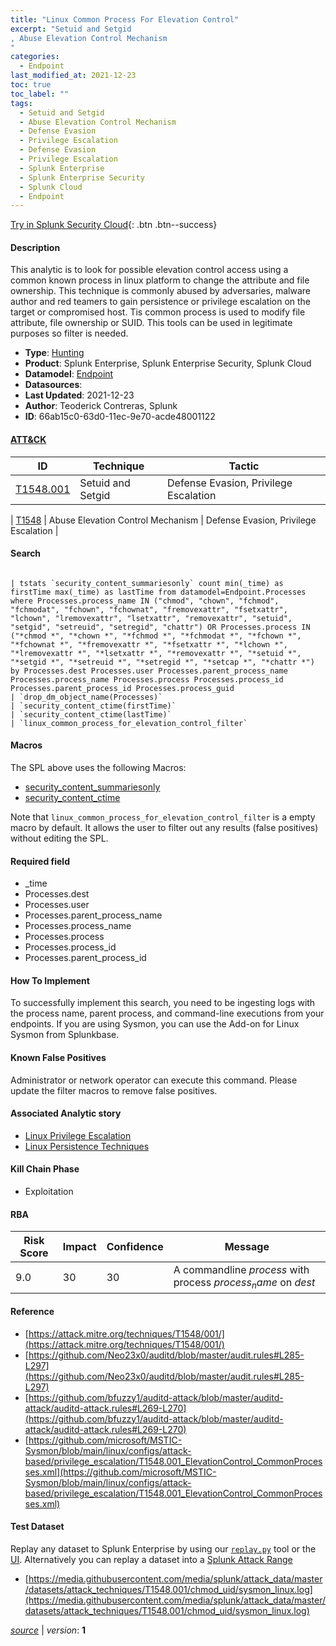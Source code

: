 ```yaml
---
title: "Linux Common Process For Elevation Control"
excerpt: "Setuid and Setgid
, Abuse Elevation Control Mechanism
"
categories:
  - Endpoint
last_modified_at: 2021-12-23
toc: true
toc_label: ""
tags:
  - Setuid and Setgid
  - Abuse Elevation Control Mechanism
  - Defense Evasion
  - Privilege Escalation
  - Defense Evasion
  - Privilege Escalation
  - Splunk Enterprise
  - Splunk Enterprise Security
  - Splunk Cloud
  - Endpoint
---
```




[Try in Splunk Security Cloud](https://www.splunk.com/en_us/cyber-security.html){: .btn .btn--success}

#### Description

This analytic is to look for possible elevation control access using a common known process in linux platform to change the attribute and file ownership. This technique is commonly abused by adversaries, malware author and red teamers to gain persistence or privilege escalation on the target or compromised host. Tis common process is used to modify file attribute, file ownership or SUID. This tools can be used in legitimate purposes so filter is needed.

- **Type**: [Hunting](https://github.com/splunk/security_content/wiki/object-Analytic-Types)
- **Product**: Splunk Enterprise, Splunk Enterprise Security, Splunk Cloud
- **Datamodel**: [Endpoint](https://docs.splunk.com/Documentation/CIM/latest/User/Endpoint)
- **Datasources**: 
- **Last Updated**: 2021-12-23
- **Author**: Teoderick Contreras, Splunk
- **ID**: 66ab15c0-63d0-11ec-9e70-acde48001122


#### [ATT&CK](https://attack.mitre.org/)

| ID             | Technique        |  Tactic             |
| -------------- | ---------------- |-------------------- |
| [T1548.001](https://attack.mitre.org/techniques/T1548/001/) | Setuid and Setgid | Defense Evasion, Privilege Escalation |

| [T1548](https://attack.mitre.org/techniques/T1548/) | Abuse Elevation Control Mechanism | Defense Evasion, Privilege Escalation |

#### Search

```

| tstats `security_content_summariesonly` count min(_time) as firstTime max(_time) as lastTime from datamodel=Endpoint.Processes where Processes.process_name IN ("chmod", "chown", "fchmod", "fchmodat", "fchown", "fchownat", "fremovexattr", "fsetxattr", "lchown", "lremovexattr", "lsetxattr", "removexattr", "setuid", "setgid", "setreuid", "setregid", "chattr") OR Processes.process IN ("*chmod *", "*chown *", "*fchmod *", "*fchmodat *", "*fchown *", "*fchownat *", "*fremovexattr *", "*fsetxattr *", "*lchown *", "*lremovexattr *", "*lsetxattr *", "*removexattr *", "*setuid *", "*setgid *", "*setreuid *", "*setregid *", "*setcap *", "*chattr *") by Processes.dest Processes.user Processes.parent_process_name Processes.process_name Processes.process Processes.process_id Processes.parent_process_id Processes.process_guid 
| `drop_dm_object_name(Processes)` 
| `security_content_ctime(firstTime)` 
| `security_content_ctime(lastTime)` 
| `linux_common_process_for_elevation_control_filter`
```

#### Macros
The SPL above uses the following Macros:
* [security_content_summariesonly](https://github.com/splunk/security_content/blob/develop/macros/security_content_summariesonly.yml)
* [security_content_ctime](https://github.com/splunk/security_content/blob/develop/macros/security_content_ctime.yml)

Note that `linux_common_process_for_elevation_control_filter` is a empty macro by default. It allows the user to filter out any results (false positives) without editing the SPL.

#### Required field
* _time
* Processes.dest
* Processes.user
* Processes.parent_process_name
* Processes.process_name
* Processes.process
* Processes.process_id
* Processes.parent_process_id


#### How To Implement
To successfully implement this search, you need to be ingesting logs with the process name, parent process, and command-line executions from your endpoints. If you are using Sysmon, you can use the Add-on for Linux Sysmon from Splunkbase.

#### Known False Positives
Administrator or network operator can execute this command. Please update the filter macros to remove false positives.

#### Associated Analytic story
* [Linux Privilege Escalation](/stories/linux_privilege_escalation)
* [Linux Persistence Techniques](/stories/linux_persistence_techniques)


#### Kill Chain Phase
* Exploitation



#### RBA

| Risk Score  | Impact      | Confidence   | Message      |
| ----------- | ----------- |--------------|--------------|
| 9.0 | 30 | 30 | A commandline $process$ with process $process_name$ on $dest$ |




#### Reference

* [https://attack.mitre.org/techniques/T1548/001/](https://attack.mitre.org/techniques/T1548/001/)
* [https://github.com/Neo23x0/auditd/blob/master/audit.rules#L285-L297](https://github.com/Neo23x0/auditd/blob/master/audit.rules#L285-L297)
* [https://github.com/bfuzzy1/auditd-attack/blob/master/auditd-attack/auditd-attack.rules#L269-L270](https://github.com/bfuzzy1/auditd-attack/blob/master/auditd-attack/auditd-attack.rules#L269-L270)
* [https://github.com/microsoft/MSTIC-Sysmon/blob/main/linux/configs/attack-based/privilege_escalation/T1548.001_ElevationControl_CommonProcesses.xml](https://github.com/microsoft/MSTIC-Sysmon/blob/main/linux/configs/attack-based/privilege_escalation/T1548.001_ElevationControl_CommonProcesses.xml)



#### Test Dataset
Replay any dataset to Splunk Enterprise by using our [`replay.py`](https://github.com/splunk/attack_data#using-replaypy) tool or the [UI](https://github.com/splunk/attack_data#using-ui).
Alternatively you can replay a dataset into a [Splunk Attack Range](https://github.com/splunk/attack_range#replay-dumps-into-attack-range-splunk-server)


* [https://media.githubusercontent.com/media/splunk/attack_data/master/datasets/attack_techniques/T1548.001/chmod_uid/sysmon_linux.log](https://media.githubusercontent.com/media/splunk/attack_data/master/datasets/attack_techniques/T1548.001/chmod_uid/sysmon_linux.log)



[*source*](https://github.com/splunk/security_content/tree/develop/detections/endpoint/linux_common_process_for_elevation_control.yml) \| *version*: **1**